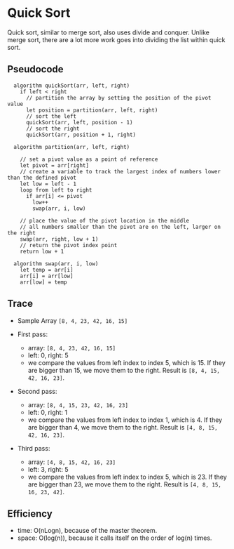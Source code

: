# Quick Sort 
  Quick sort, similar to merge sort, also uses divide and conquer. Unlike merge sort,  there are a lot more work goes into dividing the list within quick sort. 

## Pseudocode 
```
  algorithm quickSort(arr, left, right)
    if left < right
      // partition the array by setting the position of the pivot value
      let position = partition(arr, left, right)
      // sort the left
      quickSort(arr, left, position - 1)
      // sort the right
      quickSort(arr, position + 1, right)
  
  algorithm partition(arr, left, right)
    
    // set a pivot value as a point of reference
    let pivot = arr[right]
    // create a variable to track the largest index of numbers lower than the defined pivot
    let low = left - 1 
    loop from left to right
      if arr[i] <= pivot
        low++
        swap(arr, i, low)
    
    // place the value of the pivot location in the middle
    // all numbers smaller than the pivot are on the left, larger on the right
    swap(arr, right, low + 1)
    // return the pivot index point 
    return low + 1 

  algorithm swap(arr, i, low) 
    let temp = arr[i]
    arr[i] = arr[low]
    arr[low] = temp
```

## Trace 
* Sample Array `[8, 4, 23, 42, 16, 15]`

- First pass: 
  * array: `[8, 4, 23, 42, 16, 15]`
  * left: 0, right: 5
  * we compare the values from left index to index 5, which is 15. If they are bigger than 15, we move them to the right. Result is `[8, 4, 15, 42, 16, 23]`.

- Second pass:
  * array: `[8, 4, 15, 23, 42, 16, 23]`
  * left: 0, right: 1
  * we compare the values from left index to index 1, which is 4. If they are bigger than 4, we move them to the right. Result is `[4, 8, 15, 42, 16, 23]`.

- Third pass:
  * array: `[4, 8, 15, 42, 16, 23]`
  * left: 3, right: 5
  * we compare the values from left index to index 5, which is 23. If they are bigger than 23, we move them to the right. Result is `[4, 8, 15, 16, 23, 42]`.

## Efficiency
- time: O(nLogn), because of the master theorem. 
- space: O(log(n)), because it calls itself on the order of log(n) times. 

